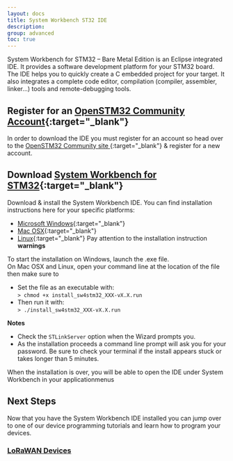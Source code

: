 ```yaml
---
layout: docs
title: System Workbench ST32 IDE
description:
group: advanced
toc: true
---
```


System Workbench for STM32 – Bare Metal Edition is an Eclipse integrated IDE. It provides a software development platform for your STM32 board. The IDE helps you to quickly create a C embedded project for your target. It also integrates a complete code editor, compilation (compiler, assembler, linker…) tools and remote-debugging tools.

## Register for an [OpenSTM32 Community Account](http://www.openstm32.org){:target="_blank"}
In order to download the IDE you must register for an account so head over to the [OpenSTM32 Community site ](http://www.openstm32.org){:target="_blank"} & register for a new account.

## Download [System Workbench for STM32](http://www.openstm32.org/Downloading%2Bthe%2BSystem%2BWorkbench%2Bfor%2BSTM32%2Binstaller){:target="_blank"}

Download & install the System Workbench IDE. You can find installation instructions here for your specific platforms:

- [Microsoft Windows](http://www.openstm32.org/Downloading%2Bthe%2BSystem%2BWorkbench%2Bfor%2BSTM32%2Binstaller#Windows_7){:target="_blank"}
- [Mac OSX](http://www.openstm32.org/Downloading%2Bthe%2BSystem%2BWorkbench%2Bfor%2BSTM32%2Binstaller#Mac_OS_X){:target="_blank"}
- [Linux](http://www.openstm32.org/Downloading%2Bthe%2BSystem%2BWorkbench%2Bfor%2BSTM32%2Binstaller#Linux){:target="_blank"}
 Pay attention to the installation instruction **warnings**

To start the installation on Windows, launch the .exe file.  
On Mac OSX and Linux, open your command line at the location of the file then make sure to
- Set the file as an executable with:  
`> chmod +x install_sw4stm32_XXX-vX.X.run`
- Then run it with:  
`> ./install_sw4stm32_XXX-vX.X.run`

**Notes** 
- Check the `STLinkServer` option when the Wizard prompts you.
- As the installation proceeds a command line prompt will ask you for your password. Be sure to check your terminal if the install appears stuck or takes longer than 5 minutes.

When the installation is over, you will be able to open the IDE under System Workbench in your applicationmenus

## Next Steps

Now that you have the System Workbench IDE installed you can jump over to one of our device programming tutorials and learn how to program your devices.

### [LoRaWAN Devices](../../lorawan-devices)
